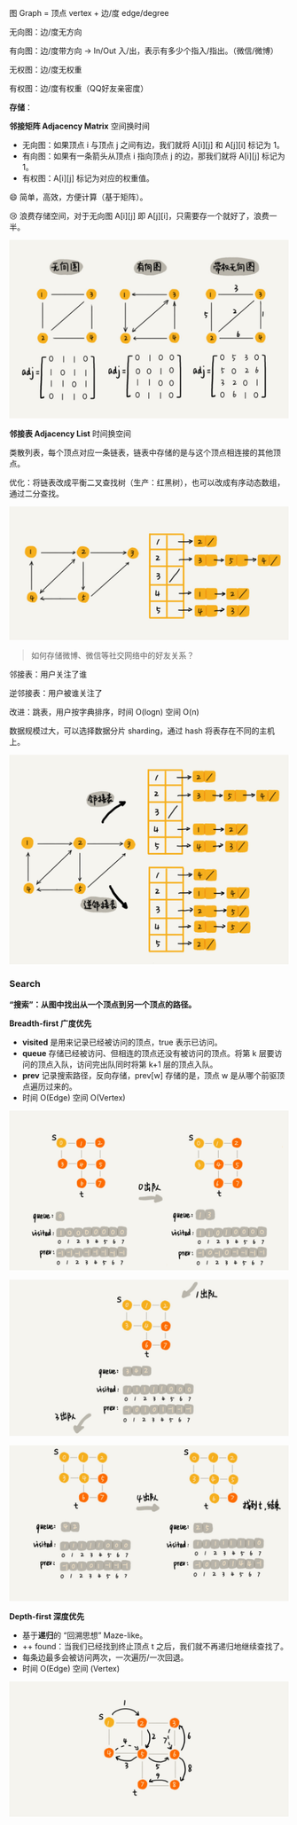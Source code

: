 图 Graph = 顶点 vertex + 边/度 edge/degree

无向图：边/度无方向

有向图：边/度带方向 → In/Out 入/出，表示有多少个指入/指出。（微信/微博）

无权图：边/度无权重

有权图：边/度有权重（QQ好友亲密度）



**存储**：

**邻接矩阵 Adjacency Matrix** 空间换时间

- 无向图：如果顶点 i 与顶点 j 之间有边，我们就将 A\[i][j] 和 A\[j][i] 标记为 1。
- 有向图：如果有一条箭头从顶点 i 指向顶点 j 的边，那我们就将 A\[i][j] 标记为 1。
- 有权图：A\[i][j] 标记为对应的权重值。

:smile: 简单，高效，方便计算（基于矩阵）。

:cry: 浪费存储空间，对于无向图 A\[i][j] 即 A\[j][i]，只需要存一个就好了，浪费一半。

![image-20240711103949516](./14_graph.assets/image-20240711103949516.png)

**邻接表 Adjacency List** 时间换空间

类散列表，每个顶点对应一条链表，链表中存储的是与这个顶点相连接的其他顶点。

优化：将链表改成平衡二叉查找树（生产：红黑树），也可以改成有序动态数组，通过二分查找。

![image-20240711104726102](./14_graph.assets/image-20240711104726102.png)

> 如何存储微博、微信等社交网络中的好友关系？

邻接表：用户关注了谁

逆邻接表：用户被谁关注了

改进：跳表，用户按字典排序，时间 O(logn) 空间 O(n)

数据规模过大，可以选择数据分片 sharding，通过 hash 将表存在不同的主机上。

![image-20240711105453965](./14_graph.assets/image-20240711105453965.png)

### Search

**“搜索”：从图中找出从一个顶点到另一个顶点的路径。**

**Breadth-first 广度优先**

- **visited** 是用来记录已经被访问的顶点，true 表示已访问。
- **queue** 存储已经被访问、但相连的顶点还没有被访问的顶点。将第 k 层要访问的顶点入队，访问完出队同时将第 k+1 层的顶点入队。
- **prev** 记录搜索路径，反向存储，prev[w] 存储的是，顶点 w 是从哪个前驱顶点遍历过来的。
- 时间 O(Edge) 空间 O(Vertex)

![image-20240711110753373](./14_graph.assets/image-20240711110753373.png)

![image-20240711110758541](./14_graph.assets/image-20240711110758541.png)

![image-20240711110803234](./14_graph.assets/image-20240711110803234.png)

**Depth-first 深度优先**

- 基于**递归**的 “回溯思想” Maze-like。
- ++ found：当我们已经找到终止顶点 t 之后，我们就不再递归地继续查找了。
- 每条边最多会被访问两次，一次遍历/一次回退。
- 时间 O(Edge) 空间 (Vertex)

![image-20240711110511813](./14_graph.assets/image-20240711110511813.png)